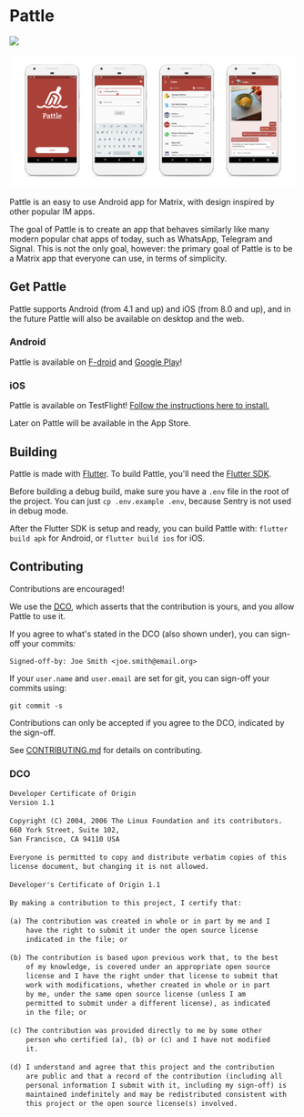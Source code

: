# Pattle

  [![](https://img.shields.io/matrix/app:pattle.im.svg?server_fqdn=matrix.org)](https://matrix.to/#/#app:pattle.im)
  
  ![Preview](/CHANGELOG/0.15.0.png)

  Pattle is an easy to use Android app for Matrix, with
  design inspired by other popular IM apps.

  The goal of Pattle is to create an app that behaves similarly
  like many modern popular chat apps of today, such as WhatsApp,
  Telegram and Signal. This is not the only goal, however:
  the primary goal of Pattle is to be a Matrix app that
  everyone can use, in terms of simplicity.

## Get Pattle
  
  Pattle supports Android (from 4.1 and up) and iOS (from 8.0 and up), and in the
  future Pattle will also be available on desktop and the web.

### Android

  Pattle is available on [F-droid](https://f-droid.org/en/packages/im.pattle.app/)
  and [Google Play](https://play.google.com/store/apps/details?id=im.pattle.app)!

### iOS

  Pattle is available on TestFlight!
  [Follow the instructions here to install.](https://testflight.apple.com/join/uTytydST)
  
  Later on Pattle will be available in the App Store.

## Building

  Pattle is made with [Flutter](https://flutter.dev/). To build Pattle,
  you'll need the [Flutter SDK](https://flutter.dev/docs/get-started/install).

  Before building a debug build, make sure you have a `.env` file in the
  root of the project. You can just `cp .env.example .env`, because
  Sentry is not used in debug mode.

  After the Flutter SDK is setup and ready, you can build Pattle with:
  `flutter build apk` for Android, or
  `flutter build ios` for iOS.

## Contributing

   Contributions are encouraged!

   We use the [DCO](https://developercertificate.org/), which asserts that the
   contribution is yours, and you allow Pattle to use it.

   If you agree to what's stated in the DCO (also shown under), you can
   sign-off your commits:

   ```
   Signed-off-by: Joe Smith <joe.smith@email.org>
   ```

   If your `user.name` and `user.email` are set for git, you can
   sign-off your commits using:

   ```
   git commit -s
   ```

   Contributions can only be accepted if you agree to the DCO,
   indicated by the sign-off.

   See [CONTRIBUTING.md](CONTRIBUTING.md) for details on contributing.

### DCO

   ```text
   Developer Certificate of Origin
   Version 1.1

   Copyright (C) 2004, 2006 The Linux Foundation and its contributors.
   660 York Street, Suite 102,
   San Francisco, CA 94110 USA

   Everyone is permitted to copy and distribute verbatim copies of this
   license document, but changing it is not allowed.

   Developer's Certificate of Origin 1.1

   By making a contribution to this project, I certify that:

   (a) The contribution was created in whole or in part by me and I
       have the right to submit it under the open source license
       indicated in the file; or

   (b) The contribution is based upon previous work that, to the best
       of my knowledge, is covered under an appropriate open source
       license and I have the right under that license to submit that
       work with modifications, whether created in whole or in part
       by me, under the same open source license (unless I am
       permitted to submit under a different license), as indicated
       in the file; or

   (c) The contribution was provided directly to me by some other
       person who certified (a), (b) or (c) and I have not modified
       it.

   (d) I understand and agree that this project and the contribution
       are public and that a record of the contribution (including all
       personal information I submit with it, including my sign-off) is
       maintained indefinitely and may be redistributed consistent with
       this project or the open source license(s) involved.
   ```
